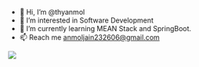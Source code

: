 - 👋 Hi, I’m @thyanmol
- 👀 I’m interested in Software Development
- 🌱 I’m currently learning MEAN Stack and SpringBoot.
- 📫 Reach me anmoljain232606@gmail.com


<a href="https://github.com/Daggy1234">
  <img src="https://github-readme-stats.vercel.app/api/top-langs/?username=thyanmol&layout=compact" />
</a>

<!---
thyanmol/thyanmol is a ✨ special ✨ repository because its `README.md` (this file) appears on your GitHub profile.
You can click the Preview link to take a look at your changes.
--->
